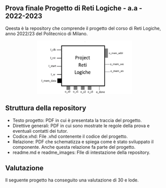 ## Prova finale Progetto di Reti Logiche - a.a - 2022-2023
Qeesta è la repository che comprende il progetto del corso di Reti Logiche, anno 2022/23 del Politecnico di Milano.

<p align="center">
  <img src="readme_images/immagine_1.png" alt="alt text" width="300"/>
</p>

## Struttura della repository
- Testo progetto: PDF in cui è presentata la traccia del progetto.
- Direttive generali: PDF in cui sono mostrate le regole della prova e eventuali contatti dei tutor.
- Codice.vhd: File .vhd contenente il codice del progetto.
- Relazione: PDF che schematizza e spiega come è stato sviluppato il componente. Anche questa relazione fa parte del progetto.
- readme.md e readme_images: FIle di intestazione della repository.


## Valutazione
Il seguente progetto ha conseguito una valutazione di 30 e lode.
